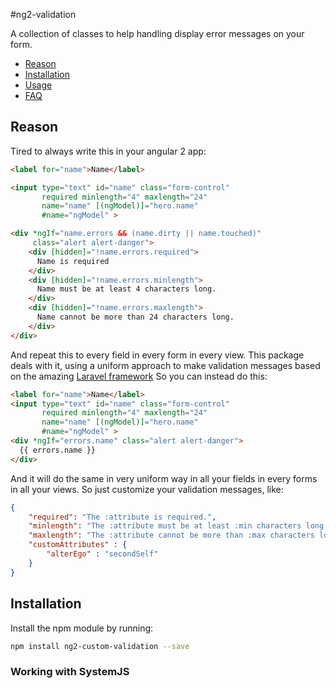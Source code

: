 #ng2-validation

A collection of classes to help handling display error messages on your form.


* [Reason](#reason)
* [Installation](#installation)
* [Usage](#usage)
* [FAQ](#faq) 

## Reason

Tired to always write this in your angular 2 app:
```html
<label for="name">Name</label>

<input type="text" id="name" class="form-control"
       required minlength="4" maxlength="24"
       name="name" [(ngModel)]="hero.name"
       #name="ngModel" >

<div *ngIf="name.errors && (name.dirty || name.touched)"
     class="alert alert-danger">
    <div [hidden]="!name.errors.required">
      Name is required
    </div>
    <div [hidden]="!name.errors.minlength">
      Name must be at least 4 characters long.
    </div>
    <div [hidden]="!name.errors.maxlength">
      Name cannot be more than 24 characters long.
    </div>
</div>

```

And repeat this to every field in every form in every view.
This package deals with it, using a uniform approach to make validation messages based on the amazing [Laravel framework](https://laravel.com/docs/5.3/validation#working-with-error-messages)
So you can instead do this: 

```html
<label for="name">Name</label>
<input type="text" id="name" class="form-control"
       required minlength="4" maxlength="24"
       name="name" [(ngModel)]="hero.name"
       #name="ngModel" >
<div *ngIf="errors.name" class="alert alert-danger">
  {{ errors.name }}
</div>
```

And it will do the same in very uniform way in all your fields in every forms in all your views.
So just customize your validation messages, like:

```json
{
    "required": "The :attribute is required.",
    "minlength": "The :attribute must be at least :min characters long.",
    "maxlength": "The :attribute cannot be more than :max characters long.",
    "customAttributes" : {
        "alterEgo" : "secondSelf"
    }
}
```

## Installation
Install the npm module by running:
```sh
npm install ng2-custom-validation --save
```

### Working with SystemJS
